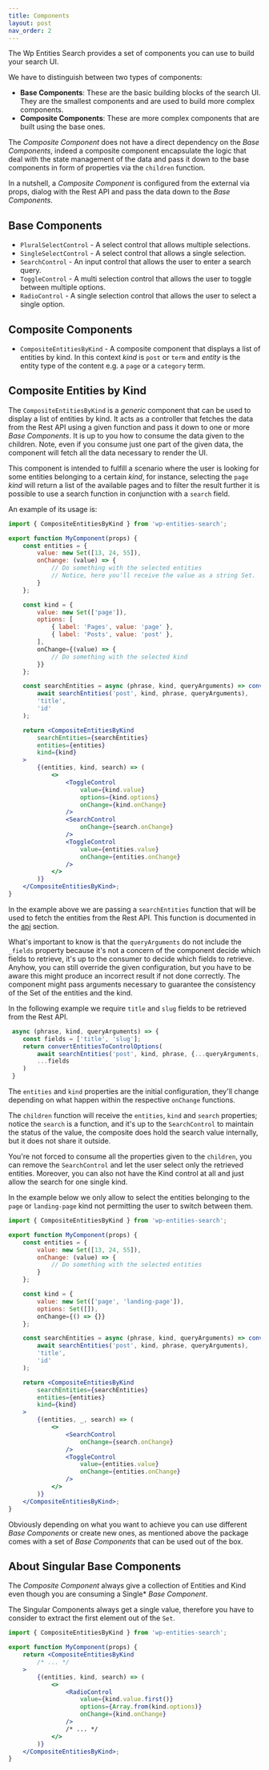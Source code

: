 ```yaml
---
title: Components
layout: post
nav_order: 2
---
```


The Wp Entities Search provides a set of components you can use to build your search UI.

We have to distinguish between two types of components:

- **Base Components**: These are the basic building blocks of the search UI. They are the smallest components and are
  used to build more complex components.
- **Composite Components**: These are more complex components that are built using the base ones.

The _Composite Component_ does not have a direct dependency on the _Base Components_, indeed a composite component
encapsulate the logic
that deal with the state management of the data and pass it down to the base components in form of properties via
the `children` function.

In a nutshell, a _Composite Component_ is configured from the external via props, dialog with the Rest API and pass the
data down to the _Base Components_.

## Base Components

- `PluralSelectControl` - A select control that allows multiple selections.
- `SingleSelectControl` - A select control that allows a single selection.
- `SearchControl` - An input control that allows the user to enter a search query.
- `ToggleControl` - A multi selection control that allows the user to toggle between multiple options.
- `RadioControl` - A single selection control that allows the user to select a single option.

## Composite Components

- `CompositeEntitiesByKind` - A composite component that displays a list of entities by kind. In this context _kind_
  is `post` or `term` and _entity_ is the entity type of the content e.g. a `page` or a `category` term.

## Composite Entities by Kind

The `CompositeEntitiesByKind` is a _generic_ component that can be used to display a list of entities by kind. It acts
as a controller that fetches the data from the Rest API using a given function and pass it down to one or more _Base
Components_.
It is up to you how to consume the data given to the children. Note, even if you consume just one part of the given
data,
the component will fetch all the data necessary to render the UI.

This component is intended to fulfill a scenario where the user is looking for some entities belonging to a certain
_kind_,
for instance, selecting the `page` _kind_ will return a list of the available pages and to filter the result further it
is
possible to use a search function in conjunction with a `search` field.

An example of its usage is:

```jsx
import { CompositeEntitiesByKind } from 'wp-entities-search';

export function MyComponent(props) {
    const entities = {
        value: new Set([13, 24, 55]),
        onChange: (value) => {
            // Do something with the selected entities
            // Notice, here you'll receive the value as a string Set.
        }
    };

    const kind = {
        value: new Set(['page']),
        options: [
            { label: 'Pages', value: 'page' },
            { label: 'Posts', value: 'post' },
        ],
        onChange={(value) => {
            // Do something with the selected kind
        }}
    };

    const searchEntities = async (phrase, kind, queryArguments) => convertEntitiesToControlOptions(
        await searchEntities('post', kind, phrase, queryArguments),
        'title',
        'id'
    );

    return <CompositeEntitiesByKind
        searchEntities={searchEntities}
        entities={entities}
        kind={kind}
    >
        {(entities, kind, search) => (
            <>
                <ToggleControl
                    value={kind.value}
                    options={kind.options}
                    onChange={kind.onChange}
                />
                <SearchControl
                    onChange={search.onChange}
                />
                <ToggleControl
                    value={entities.value}
                    onChange={entities.onChange}
                />
            </>
        )}
    </CompositeEntitiesByKind>;
}
```

In the example above we are passing a `searchEntities` function that will be used to fetch the entities from the Rest
API. This function is documented in the [api](./api.md) section.

What's important to know is that the `queryArguments` do not include the `_fields` property because it's not a concern
of the component decide which fields to retrieve, it's up to the consumer to decide which fields to retrieve. Anyhow,
you can still override the given configuration, but you have to be aware this might produce an incorrect result if not
done correctly. The component might pass arguments necessary to guarantee the consistency of the Set of the entities and
the kind.

In the following example we require `title` and `slug` fields to be retrieved from the Rest API.

```typescript
 async (phrase, kind, queryArguments) => {
    const fields = ['title', 'slug'];
    return convertEntitiesToControlOptions(
        await searchEntities('post', kind, phrase, {...queryArguments, fields}),
        ...fields
    )
 }
```

The `entities` and `kind` properties are the initial configuration, they'll change depending on what happen within the
respective `onChange` functions.

The `children` function will receive the `entities`, `kind` and `search` properties; notice the `search` is a function,
and it's up to the `SearchControl` to maintain the status of the value, the composite does hold the search value
internally, but it does not share it outside.

You're not forced to consume all the properties given to the `children`, you can remove the `SearchControl`
and let the user select only the retrieved entities. Moreover, you can also not have the Kind control at all and just
allow the search for one single kind.

In the example below we only allow to select the entities belonging to the `page` or `landing-page` kind not permitting
the user to switch between them.

```jsx
import { CompositeEntitiesByKind } from 'wp-entities-search';

export function MyComponent(props) {
    const entities = {
        value: new Set([13, 24, 55]),
        onChange: (value) => {
            // Do something with the selected entities
        }
    };

    const kind = {
        value: new Set(['page', 'landing-page']),
        options: Set([]),
        onChange={() => {}}
    };

    const searchEntities = async (phrase, kind, queryArguments) => convertEntitiesToControlOptions(
        await searchEntities('post', kind, phrase, queryArguments),
        'title',
        'id'
    );

    return <CompositeEntitiesByKind
        searchEntities={searchEntities}
        entities={entities}
        kind={kind}
    >
        {(entities, _, search) => (
            <>
                <SearchControl
                    onChange={search.onChange}
                />
                <ToggleControl
                    value={entities.value}
                    onChange={entities.onChange}
                />
            </>
        )}
    </CompositeEntitiesByKind>;
}
```

Obviously depending on what you want to achieve you can use different _Base Components_ or create new ones, as mentioned
above the package comes with a set of _Base Components_ that can be used out of the box.

## About Singular Base Components

The _Composite Component_ always give a collection of Entities and Kind even though you are consuming a Single* _Base
Component_.

The Singular Components always get a single value, therefore you have to consider to extract the first element out of
the `Set`.

```jsx
import { CompositeEntitiesByKind } from 'wp-entities-search';

export function MyComponent(props) {
    return <CompositeEntitiesByKind
        /* ... */
    >
        {(entities, kind, search) => (
            <>
                <RadioControl
                    value={kind.value.first()}
                    options={Array.from(kind.options)}
                    onChange={kind.onChange}
                />
                /* ... */
            </>
        )}
    </CompositeEntitiesByKind>;
}
```
